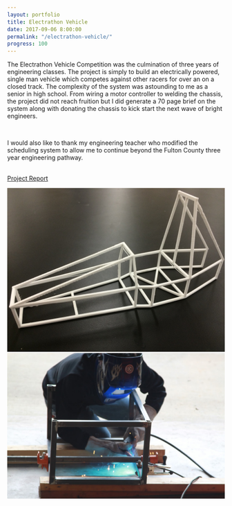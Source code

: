 ```yaml
---
layout: portfolio
title: Electrathon Vehicle
date: 2017-09-06 8:00:00
permalink: "/electrathon-vehicle/"
progress: 100
---
```



The Electrathon Vehicle Competition was the culmination of three years of engineering classes. The project
is simply to build an electrically powered, single man vehicle which competes against other racers for over an on a
closed track. The complexity of the system was astounding to me as a senior in high school. From wiring a
motor controller to welding the chassis, the project did not reach fruition but I did generate a 70 page brief
on the system along with donating the chassis to kick start the next wave of bright engineers.

<br>

I would also like to thank my engineering teacher who modified the scheduling system to allow me to continue
beyond the Fulton County three year engineering pathway.

<br>

<a class="button" href="/assets/docs/Electrathon-Vehicle.pdf">
Project Report
</a>

<br>

![3-D printed model](/assets/img/portfolio/electrathon-vehicle/electrathon-vehicle-1.jpg)
<br>
![Welding](/assets/img/portfolio/electrathon-vehicle/background.jpg)
